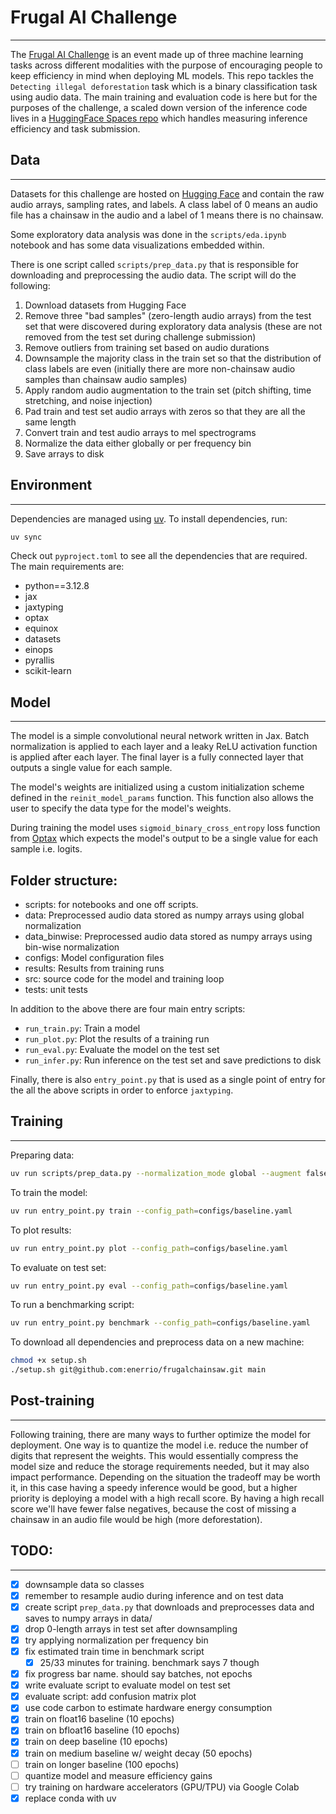 # Frugal AI Challenge
---
The [Frugal AI Challenge](https://frugalaichallenge.org) is an event made up of three machine learning tasks across different modalities with the purpose of encouraging people to keep efficiency in mind when deploying ML models. This repo tackles the `Detecting illegal deforestation` task which is a binary classification task using audio data. The main training and evaluation code is here but for the purposes of the challenge, a scaled down version of the inference code lives in a [HuggingFace Spaces repo](https://huggingface.co/spaces/enerrio/submission-template/tree/main) which handles measuring inference efficiency and task submission.


## Data
---
Datasets for this challenge are hosted on [Hugging Face](https://huggingface.co/datasets/rfcx/frugalai) and contain the raw audio arrays, sampling rates, and labels. A class label of 0 means an audio file has a chainsaw in the audio and a label of 1 means there is no chainsaw.

Some exploratory data analysis was done in the `scripts/eda.ipynb` notebook and has some data visualizations embedded within.

There is one script called `scripts/prep_data.py` that is responsible for downloading and preprocessing the audio data. The script will do the following:
1. Download datasets from Hugging Face
2. Remove three "bad samples" (zero-length audio arrays) from the test set that were discovered during exploratory data analysis (these are not removed from the test set during challenge submission)
3. Remove outliers from training set based on audio durations
4. Downsample the majority class in the train set so that the distribution of class labels are even (initially there are more non-chainsaw audio samples than chainsaw audio samples)
5. Apply random audio augmentation to the train set (pitch shifting, time stretching, and noise injection)
6. Pad train and test set audio arrays with zeros so that they are all the same length
7. Convert train and test audio arrays to mel spectrograms
8. Normalize the data either globally or per frequency bin
9. Save arrays to disk

## Environment
---
Dependencies are managed using [uv](https://docs.astral.sh/uv/). To install dependencies, run:
```bash
uv sync
```

Check out `pyproject.toml` to see all the dependencies that are required. The main requirements are:
* python==3.12.8
* jax
* jaxtyping
* optax
* equinox
* datasets
* einops
* pyrallis
* scikit-learn


## Model
---
The model is a simple convolutional neural network written in Jax. Batch normalization is applied to each layer and a leaky ReLU activation function is applied after each layer. The final layer is a fully connected layer that outputs a single value for each sample.

The model's weights are initialized using a custom initialization scheme defined in the `reinit_model_params` function. This function also allows the user to specify the data type for the model's weights.

During training the model uses `sigmoid_binary_cross_entropy` loss function from [Optax](https://optax.readthedocs.io/en/latest/) which expects the model's output to be a single value for each sample i.e. logits.

## Folder structure:
* scripts: for notebooks and one off scripts. 
* data: Preprocessed audio data stored as numpy arrays using global normalization
* data_binwise: Preprocessed audio data stored as numpy arrays using bin-wise normalization
* configs: Model configuration files
* results: Results from training runs
* src: source code for the model and training loop
* tests: unit tests

In addition to the above there are four main entry scripts:
* `run_train.py`: Train a model
* `run_plot.py`: Plot the results of a training run
* `run_eval.py`: Evaluate the model on the test set
* `run_infer.py`: Run inference on the test set and save predictions to disk

Finally, there is also `entry_point.py` that is used as a single point of entry for the all the above scripts in order to enforce `jaxtyping`.

## Training
---
Preparing data:
```bash
uv run scripts/prep_data.py --normalization_mode global --augment false
```

To train the model:
```bash
uv run entry_point.py train --config_path=configs/baseline.yaml
```

To plot results:
```bash
uv run entry_point.py plot --config_path=configs/baseline.yaml
```

To evaluate on test set:
```bash
uv run entry_point.py eval --config_path=configs/baseline.yaml
```

To run a benchmarking script:
```bash
uv run entry_point.py benchmark --config_path=configs/baseline.yaml
```

To download all dependencies and preprocess data on a new machine:
```bash
chmod +x setup.sh
./setup.sh git@github.com:enerrio/frugalchainsaw.git main
```

## Post-training
---
Following training, there are many ways to further optimize the model for deployment. One way is to quantize the model i.e. reduce the number of digits that represent the weights. This would essentially compress the model size and reduce the storage requirements needed, but it may also impact performance. Depending on the situation the tradeoff may be worth it, in this case having a speedy inference would be good, but a higher priority is deploying a model with a high recall score. By having a high recall score we'll have fewer false negatives, because the cost of missing a chainsaw in an audio file would be high (more deforestation).


## TODO:
---
- [X] downsample data so classes
- [X] remember to resample audio during inference and on test data
- [X] create script `prep_data.py` that downloads and preprocesses data and saves to numpy arrays in data/
- [X] drop 0-length arrays in test set after downsampling
- [X] try applying normalization per frequency bin
- [X] fix estimated train time in benchmark script
  - [X] 25/33 minutes for training. benchmark says 7 though
- [X] fix progress bar name. should say batches, not epochs
- [X] write evaluate script to evaluate model on test set
- [X] evaluate script: add confusion matrix plot
- [X] use code carbon to estimate hardware energy consumption
- [X] train on float16 baseline (10 epochs)
- [X] train on bfloat16 baseline (10 epochs)
- [X] train on deep baseline (10 epochs)
- [X] train on medium baseline w/ weight decay (50 epochs)
- [ ] train on longer baseline (100 epochs)
- [ ] quantize model and measure efficiency gains
- [ ] try training on hardware accelerators (GPU/TPU) via Google Colab
- [X] replace conda with uv
